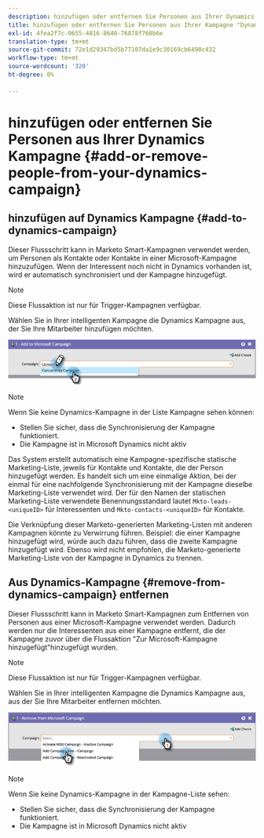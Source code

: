 ```yaml
---
description: hinzufügen oder entfernen Sie Personen aus Ihrer Dynamics-Kampagne - Marketo Docs - Produktdokumentation
title: hinzufügen oder entfernen Sie Personen aus Ihrer Kampagne "Dynamics"
exl-id: 4fea2f7c-0655-4816-8640-76878f760b6e
translation-type: tm+mt
source-git-commit: 72e1d29347bd5b77107da1e9c30169cb6490c432
workflow-type: tm+mt
source-wordcount: '320'
ht-degree: 0%

---
```


# hinzufügen oder entfernen Sie Personen aus Ihrer Dynamics Kampagne {#add-or-remove-people-from-your-dynamics-campaign}

## hinzufügen auf Dynamics Kampagne {#add-to-dynamics-campaign}

Dieser Flussschritt kann in Marketo Smart-Kampagnen verwendet werden, um Personen als Kontakte oder Kontakte in einer Microsoft-Kampagne hinzuzufügen. Wenn der Interessent noch nicht in Dynamics vorhanden ist, wird er automatisch synchronisiert und der Kampagne hinzugefügt.

>[!NOTE]
>
>Diese Flussaktion ist nur für Trigger-Kampagnen verfügbar.

Wählen Sie in Ihrer intelligenten Kampagne die Dynamics Kampagne aus, der Sie Ihre Mitarbeiter hinzufügen möchten.

![](assets/add-or-remove-people-from-your-dynamics-campaign-1.png)

>[!NOTE]
>
>Wenn Sie keine Dynamics-Kampagne in der Liste Kampagne sehen können:
>
>* Stellen Sie sicher, dass die Synchronisierung der Kampagne funktioniert.
>* Die Kampagne ist in Microsoft Dynamics nicht aktiv


Das System erstellt automatisch eine Kampagne-spezifische statische Marketing-Liste, jeweils für Kontakte und Kontakte, die der Person hinzugefügt werden. Es handelt sich um eine einmalige Aktion, bei der einmal für eine nachfolgende Synchronisierung mit der Kampagne dieselbe Marketing-Liste verwendet wird. Der für den Namen der statischen Marketing-Liste verwendete Benennungsstandard lautet `Mkto-leads-<uniqueID>` für Interessenten und `Mkto-contacts-<uniqueID>` für Kontakte.

Die Verknüpfung dieser Marketo-generierten Marketing-Listen mit anderen Kampagnen könnte zu Verwirrung führen. Beispiel: die einer Kampagne hinzugefügt wird, würde auch dazu führen, dass die zweite Kampagne hinzugefügt wird. Ebenso wird nicht empfohlen, die Marketo-generierte Marketing-Liste von der Kampagne in Dynamics zu trennen.

## Aus Dynamics-Kampagne {#remove-from-dynamics-campaign} entfernen

Dieser Flussschritt kann in Marketo Smart-Kampagnen zum Entfernen von Personen aus einer Microsoft-Kampagne verwendet werden. Dadurch werden nur die Interessenten aus einer Kampagne entfernt, die der Kampagne zuvor über die Flussaktion &quot;Zur Microsoft-Kampagne hinzugefügt&quot;hinzugefügt wurden.

>[!NOTE]
>
>Diese Flussaktion ist nur für Trigger-Kampagnen verfügbar.

Wählen Sie in Ihrer intelligenten Kampagne die Dynamics Kampagne aus, aus der Sie Ihre Mitarbeiter entfernen möchten.

![](assets/add-or-remove-people-from-your-dynamics-campaign-2.png)

>[!NOTE]
>
>Wenn Sie keine Dynamics-Kampagne in der Kampagne-Liste sehen:
>
>* Stellen Sie sicher, dass die Synchronisierung der Kampagne funktioniert.
>* Die Kampagne ist in Microsoft Dynamics nicht aktiv

